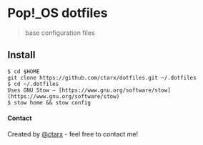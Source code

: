 
# Pop!_OS dotfiles
> base configuration files

## Install
```shell
$ cd $HOME
git clone https://github.com/ctarx/dotfiles.git ~/.dotfiles
$ cd ~/.dotfiles
Uses GNU Stow – [https://www.gnu.org/software/stow](https://www.gnu.org/software/stow)
$ stow home && stow config
```

#### Contact
Created by [@ctarx](https://linuxrocks.online/@ctarx) - feel free to contact me!
